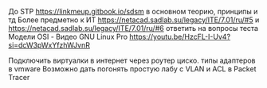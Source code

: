 До STP https://linkmeup.gitbook.io/sdsm в основном теорию, принципы и тд
Более предметно к ИТ https://netacad.sadlab.su/legacy/ITE/7.01/ru/#5 и https://netacad.sadlab.su/legacy/ITE/7.01/ru/#6 ответить на вопросы теста
Модели OSI - Видео GNU Linux Pro
https://youtu.be/HzcFL-I-Uv4?si=dcW3pWxYfzhWJvnR

Подключить виртуалки в интернет через роутер циско. 
типы адаптеров в vmware
Возможно дать погонять простую лабу с VLAN и ACL в Packet Tracer
